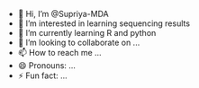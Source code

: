 - 👋 Hi, I’m @Supriya-MDA
- 👀 I’m interested in learning sequencing results
- 🌱 I’m currently learning R and python
- 💞️ I’m looking to collaborate on ...
- 📫 How to reach me ...
- 😄 Pronouns: ...
- ⚡ Fun fact: ...

<!---
Supriya-MDA/Supriya-MDA is a ✨ special ✨ repository because its `README.md` (this file) appears on your GitHub profile.
You can click the Preview link to take a look at your changes.
--->
